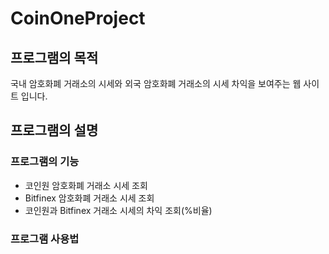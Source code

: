 # CoinOneProject

## 프로그램의 목적

국내 암호화폐 거래소의 시세와 외국 암호화폐 거래소의 시세 차익을
보여주는 웹 사이트 입니다.

## 프로그램의 설명

### 프로그램의 기능

  - 코인원 암호화폐 거래소 시세 조회
  - Bitfinex 암호화폐 거래소 시세 조회
  - 코인원과 Bitfinex 거래소 시세의 차익 조회(%비율)

### 프로그램 사용법
